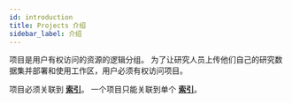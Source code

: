```yaml
---
id: introduction
title: Projects 介绍
sidebar_label: 介绍
---
```


项目是用户有权访问的资源的逻辑分组。 为了让研究人员上传他们自己的研究数据集并部署和使用工作区，用户必须有权访问项目。

项目必须关联到 [**索引**](/user_guide/sidebar/admin/accounts/indexes/introduction)。 一个项目只能关联到单个 [**索引**](/user_guide/sidebar/admin/accounts/indexes/introduction)。
